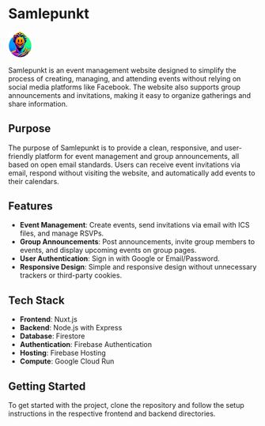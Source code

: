 # Samlepunkt

<img src="frontend/static/vibrant_logo.png" width="48">

Samlepunkt is an event management website designed to simplify the process of creating, managing, and attending events without relying on social media platforms like Facebook. The website also supports group announcements and invitations, making it easy to organize gatherings and share information.

## Purpose
The purpose of Samlepunkt is to provide a clean, responsive, and user-friendly platform for event management and group announcements, all based on open email standards. Users can receive event invitations via email, respond without visiting the website, and automatically add events to their calendars.

## Features
- **Event Management**: Create events, send invitations via email with ICS files, and manage RSVPs.
- **Group Announcements**: Post announcements, invite group members to events, and display upcoming events on group pages.
- **User Authentication**: Sign in with Google or Email/Password.
- **Responsive Design**: Simple and responsive design without unnecessary trackers or third-party cookies.

## Tech Stack
- **Frontend**: Nuxt.js
- **Backend**: Node.js with Express
- **Database**: Firestore
- **Authentication**: Firebase Authentication
- **Hosting**: Firebase Hosting
- **Compute**: Google Cloud Run

## Getting Started
To get started with the project, clone the repository and follow the setup instructions in the respective frontend and backend directories.
